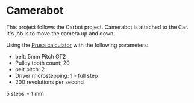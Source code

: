 # Camerabot
This project follows the Carbot project.  Camerabot is attached to the Car.  It's job is to move the camera up and down.


Using the [Prusa calculator](https://blog.prusaprinters.org/calculator_3416/) with the following parameters:
- belt: 5mm Pitch GT2
- Pulley tooth count: 20
- belt pitch: 2
- Driver microstepping: 1 - full step
- 200 revolutions per second

5 steps = 1 mm